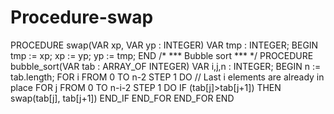 # Procedure-swap

PROCEDURE swap(VAR xp, VAR yp : INTEGER)
VAR
   tmp : INTEGER;
BEGIN
  tmp := xp;
  xp := yp;
  yp := tmp;
END
/* *** Bubble sort *** */
PROCEDURE bubble_sort(VAR tab : ARRAY_OF INTEGER)
VAR
   i,j,n : INTEGER;
BEGIN
   n := tab.length;
   FOR i FROM 0 TO n-2 STEP 1  DO
       // Last i elements are already in place
       FOR j  FROM 0  TO n-i-2 STEP 1  DO
           IF (tab[j]>tab[j+1]) THEN
               swap(tab[j], tab[j+1])
           END_IF
       END_FOR
   END_FOR
END
